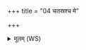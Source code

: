 +++
title = "04 चतस्रश्च मे"

+++
<details><summary>मूलम् (WS)</summary>

चतस्रश्च मे चत्चारिंशाच्चापवक्तार ओषधे ।  
ऋतजात ऋतावरि मधु त्वा मधुला करत् ॥ ४ ॥
</details>